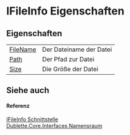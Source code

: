 # IFileInfo Eigenschaften




## Eigenschaften
<table>
<tr>
<td><a href="P_Dublette_Core_Interfaces_IFileInfo_FileName">FileName</a></td>
<td>Der Dateiname der Datei</td></tr>
<tr>
<td><a href="P_Dublette_Core_Interfaces_IFileInfo_Path">Path</a></td>
<td>Der Pfad zur Datei</td></tr>
<tr>
<td><a href="P_Dublette_Core_Interfaces_IFileInfo_Size">Size</a></td>
<td>Die Größe der Datei</td></tr>
</table>

## Siehe auch


#### Referenz
<a href="T_Dublette_Core_Interfaces_IFileInfo">IFileInfo Schnittstelle</a>  
<a href="N_Dublette_Core_Interfaces">Dublette.Core.Interfaces Namensraum</a>  
